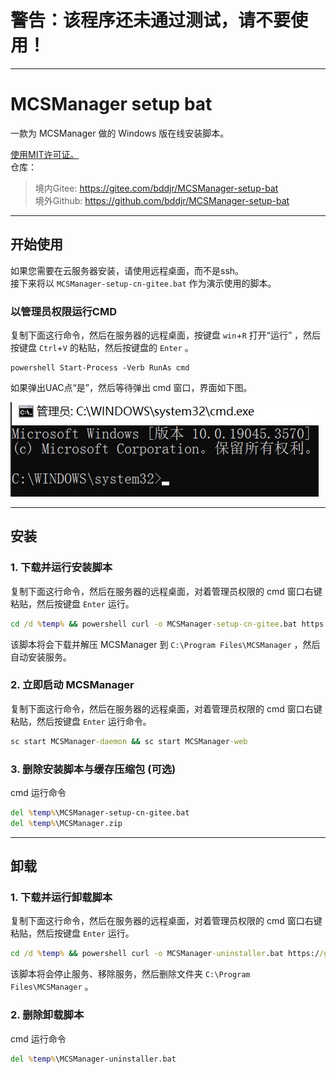 # 警告：该程序还未通过测试，请不要使用！

***

# MCSManager setup bat
一款为 MCSManager 做的 Windows 版在线安装脚本。  

[使用MIT许可证。](https://mit-license.org)  
仓库：  
> 境内Gitee:  https://gitee.com/bddjr/MCSManager-setup-bat  
> 境外Github:  https://github.com/bddjr/MCSManager-setup-bat

***
## 开始使用
如果您需要在云服务器安装，请使用远程桌面，而不是ssh。  
接下来将以 `MCSManager-setup-cn-gitee.bat` 作为演示使用的脚本。  

### 以管理员权限运行CMD  
复制下面这行命令，然后在服务器的远程桌面，按键盘 `win`+`R` 打开“运行” ，然后按键盘 `Ctrl`+`V` 的粘贴，然后按键盘的 `Enter` 。  
```
powershell Start-Process -Verb RunAs cmd
```

如果弹出UAC点“是”，然后等待弹出 cmd 窗口，界面如下图。  

![cmd](README/cmd.jpg)

***
## 安装
### 1. 下载并运行安装脚本
复制下面这行命令，然后在服务器的远程桌面，对着管理员权限的 cmd 窗口右键粘贴，然后按键盘 `Enter` 运行。  
```cmd
cd /d %temp% && powershell curl -o MCSManager-setup-cn-gitee.bat https://gitee.com/bddjr/MCSManager-setup-bat/raw/main/MCSManager-setup-cn-gitee.bat && .\MCSManager-setup-cn-gitee.bat nopause
```
该脚本将会下载并解压 MCSManager 到 `C:\Program Files\MCSManager` ，然后自动安装服务。  

### 2. 立即启动 MCSManager
复制下面这行命令，然后在服务器的远程桌面，对着管理员权限的 cmd 窗口右键粘贴，然后按键盘 `Enter` 运行命令。  
```cmd
sc start MCSManager-daemon && sc start MCSManager-web
```

### 3. 删除安装脚本与缓存压缩包 (可选)
cmd 运行命令  
```cmd
del %temp%\MCSManager-setup-cn-gitee.bat
del %temp%\MCSManager.zip
```

***
## 卸载
### 1. 下载并运行卸载脚本
复制下面这行命令，然后在服务器的远程桌面，对着管理员权限的 cmd 窗口右键粘贴，然后按键盘 `Enter` 运行。  
```cmd
cd /d %temp% && powershell curl -o MCSManager-uninstaller.bat https://gitee.com/bddjr/MCSManager-setup-bat/raw/main/MCSManager-uninstaller.bat && .\MCSManager-uninstaller.bat nopause
```
该脚本将会停止服务、移除服务，然后删除文件夹 `C:\Program Files\MCSManager` 。  
### 2. 删除卸载脚本
cmd 运行命令  
```cmd
del %temp%\MCSManager-uninstaller.bat
```
